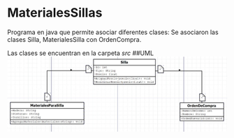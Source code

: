 # MaterialesSillas

Programa en java que permite asociar diferentes clases: 
Se asociaron las clases Silla, MaterialesSilla con OrdenCompra.

Las clases se encuentran en la carpeta *src*
##UML
![UML MATERIALES PARA SILLA](https://github.com/rramirezg18/MaterialesSillas/blob/main/UML%20SILLA%20MATERIALES.jpg)

